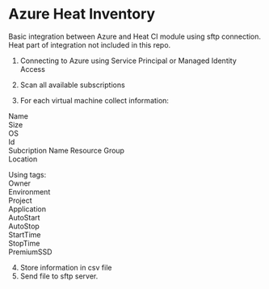 # Azure Heat Inventory

Basic integration between Azure and Heat CI module using sftp connection.  
Heat part of integration not included in this repo.

1. Connecting to Azure using Service Principal or Managed Identity Access  

2. Scan all available subscriptions  

3. For each virtual machine collect information:  
  
  Name  
  Size  
  OS  
  Id  
  Subcription Name
  Resource Group  
  Location  
    
  Using tags:  
  Owner  
  Environment  
  Project  
  Application  
  AutoStart  
  AutoStop  
  StartTime  
  StopTime  
  PremiumSSD  
  
4. Store information in csv file
5. Send file to sftp server.
